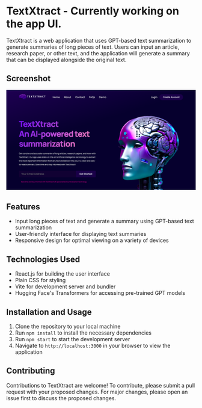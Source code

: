 # TextXtract - Currently working on the app UI.

TextXtract is a web application that uses GPT-based text summarization to generate summaries of long pieces of text. Users can input an article, research paper, or other text, and the application will generate a summary that can be displayed alongside the original text.

## Screenshot

![Alt text](/src/TextXtract.png)

## Features

- Input long pieces of text and generate a summary using GPT-based text summarization
- User-friendly interface for displaying text summaries
- Responsive design for optimal viewing on a variety of devices

## Technologies Used

- React.js for building the user interface
- Plain CSS for styling
- Vite for development server and bundler
- Hugging Face's Transformers for accessing pre-trained GPT models

## Installation and Usage

1. Clone the repository to your local machine
2. Run `npm install` to install the necessary dependencies
3. Run `npm start` to start the development server
4. Navigate to `http://localhost:3000` in your browser to view the application

## Contributing

Contributions to TextXtract are welcome! To contribute, please submit a pull request with your proposed changes. For major changes, please open an issue first to discuss the proposed changes.
